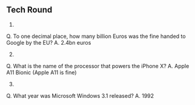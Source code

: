 Tech Round
----------

1. 
Q. To one decimal place, how many billion Euros was the fine handed to Google by the EU?
A. 2.4bn euros

2. 
Q. What is the name of the processor that powers the iPhone X?
A. Apple A11 Bionic (Apple A11 is fine)

3.
Q. What year was Microsoft Windows 3.1 released?
A. 1992
